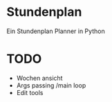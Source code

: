 # Stundenplan
Ein Stundenplan Planner in Python

# TODO
- Wochen ansicht
- Args passing /main loop
- Edit tools
